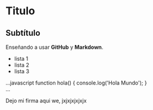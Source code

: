 # Titulo

## Subtítulo

Enseñando a usar **GitHub** y **Markdown**.

- lista 1
- lista 2
- lista 3

...javascript
    function hola()
    {
        console.log('Hola Mundo');
    }    
...    





























Dejo mi firma aqui we, jxjxjxjxjxjx